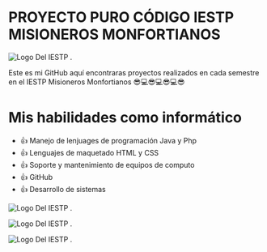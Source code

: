 # PROYECTO PURO CÓDIGO IESTP MISIONEROS MONFORTIANOS

![Logo Del IESTP .](https://www.tuchance.org.sv/files/oportunidades/foto/247.png?s=93608)

Este es mi GitHub aquí encontraras proyectos realizados en cada semestre en el IESTP Misioneros Monfortianos 😎💻😎💻😎💻😎

# Mis habilidades como informático

* 👍 Manejo de lenjuages de programación Java y Php
* 👍 Lenguajes de maquetado HTML y CSS
* 👍 Soporte y mantenimiento de equipos de computo
* 👍 GitHub
* 👍 Desarrollo de sistemas

![Logo Del IESTP .](https://github-readme-stats.vercel.app/api?username=anuraghazra&show_icons=true)

![Logo Del IESTP .](https://github-readme-stats.vercel.app/api/pin/?username=anuraghazra&repo=github-readme-stats)

![Logo Del IESTP .](https://github-readme-stats.vercel.app/api/top-langs/?username=anuraghazra)